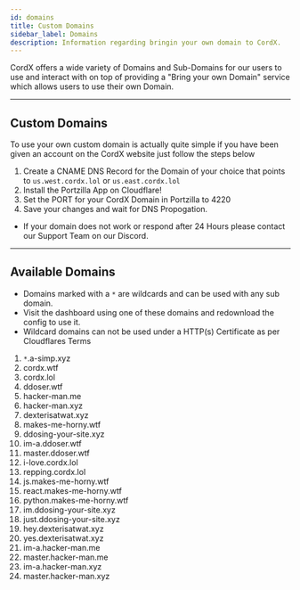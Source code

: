 ```yaml
---
id: domains
title: Custom Domains
sidebar_label: Domains
description: Information regarding bringin your own domain to CordX.
---
```


CordX offers a wide variety of Domains and Sub-Domains for our users to use and interact with
on top of providing a "Bring your own Domain" service which allows users to use their own Domain.

---

## Custom Domains
To use your own custom domain is actually quite simple if you have been given an account on the CordX website just follow the steps below
1. Create a CNAME DNS Record for the Domain of your choice that points to `us.west.cordx.lol` or `us.east.cordx.lol`
2. Install the Portzilla App on Cloudflare!
3. Set the PORT for your CordX Domain in Portzilla to 4220
2. Save your changes and wait for DNS Propogation.

- If your domain does not work or respond after 24 Hours please contact our Support Team on our Discord.

---

## Available Domains
- Domains marked with a `*` are wildcards and can be used with any sub domain.
- Visit the dashboard using one of these domains and redownload the config to use it.
- Wildcard domains can not be used under a HTTP(s) Certificate as per Cloudflares Terms

1. `*`.a-simp.xyz
1. cordx.wtf
2. cordx.lol
3. ddoser.wtf
4. hacker-man.me
5. hacker-man.xyz
6. dexterisatwat.xyz
7. makes-me-horny.wtf
8. ddosing-your-site.xyz
9. im-a.ddoser.wtf
10. master.ddoser.wtf
11. i-love.cordx.lol
12. repping.cordx.lol
13. js.makes-me-horny.wtf
14. react.makes-me-horny.wtf
15. python.makes-me-horny.wtf
16. im.ddosing-your-site.xyz
17. just.ddosing-your-site.xyz
18. hey.dexterisatwat.xyz
19. yes.dexterisatwat.xyz
20. im-a.hacker-man.me
21. master.hacker-man.me
22. im-a.hacker-man.xyz
23. master.hacker-man.xyz
